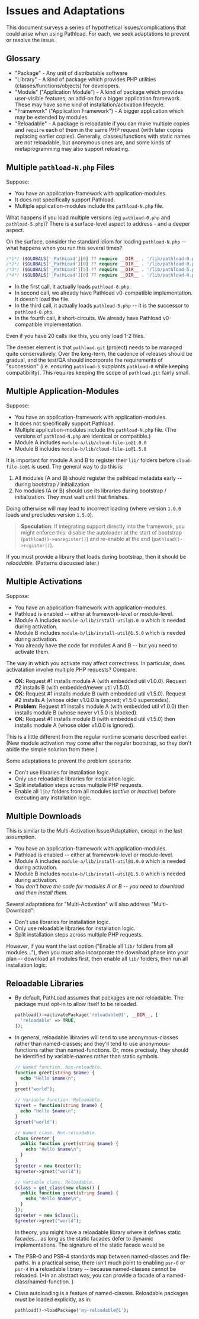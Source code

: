 # Issues and Adaptations

This document surveys a series of hypothetical issues/complications that could arise when using Pathload. For each, we seek adaptations to prevent or resolve the issue.

## Glossary

* "Package" - Any unit of distributable software
* "Library" - A kind of package which provides PHP utilities (classes/functions/objects) for developers.
* "Module" ("Application Module") - A kind of package which provides user-visible features; an add-on for a bigger application framework.
  These may have some kind of installation/activation lifecycle.
* "Framework" ("Application Framework") - A bigger application which may be extended by modules.
* "Reloadable" - A package is reloadable if you can make multiple copies and `require` each of them in the same PHP request
   (with later copies replacing earlier copies). Generally, classes/functions with static names are not reloadable,
   but anonymous ones are, and some kinds of metaprogramming may also support reloading.

## Multiple `pathload-N.php` Files

Suppose:

* You have an appilcation-framework with application-modules.
* It does not specifically support Pathload.
* Multiple application-modules include the `pathload-N.php` file.

What happens if you load multiple versions (eg `pathload-0.php` and `pathload-5.php`)? There is a surface-level aspect to address - and a deeper aspect.

On the surface, consider the standard idiom for loading `pathload-N.php` -- what happens when you run this several times?

```php
/*1*/ ($GLOBALS['_PathLoad'][0] ?? require __DIR__ . '/lib/pathload-0.php');
/*2*/ ($GLOBALS['_PathLoad'][0] ?? require __DIR__ . '/lib/pathload-0.php');
/*3*/ ($GLOBALS['_PathLoad'][5] ?? require __DIR__ . '/lib/pathload-5.php');
/*4*/ ($GLOBALS['_PathLoad'][0] ?? require __DIR__ . '/lib/pathload-0.php');
```

* In the first call, it actually loads `pathload-0.php`.
* In second call, we already have Pathload v0-compatible implementation. It doesn't load the file.
* In the third call, it actually loads `pathload-5.php` -- it is the successor to `pathload-0.php`.
* In the fourth call, it short-circuits. We already have Pathload v0-compatible implementation.

Even if you have 20 calls like this, you only load 1-2 files.

The deeper element is that `pathload.git` (project) needs to be managed quite conservatively. Over the long-term, the cadence of releases should be gradual,
and the test/QA should incorporate the requirements of "succession" (i.e. ensuring `pathload-5` supplants `pathload-0` while keeping compatibility). This
requires keeping the scope of `pathload.git` fairly small.

## Multiple Application-Modules

Suppose:

* You have an appilcation-framework with application-modules.
* It does not specifically support Pathload.
* Multiple application-modules include the `pathload-N.php` file. (The versions of `pathload-N.php` are identical or compatible.)
* Module A includes `module-a/lib/cloud-file-io@1.0.0`
* Module B includes `module-b/lib/cloud-file-io@1.5.0`

It is important for module A and B to register their `lib/` folders before `cloud-file-io@1` is used.
The general way to do this is:

1. All modules (A and B) should register the pathload metadata early -- during bootstrap / initialization
2. No modules (A or B) should use its libraries during bootstrap / initialization. They must wait until that finishes.

Doing otherwise will may lead to incorrect loading (where version `1.0.0` loads and precludes version `1.5.0`).

> __Speculation__: If integrating support directly into the framework, you might enforce this: disable the autoloader
> at the start of bootstrap (`pathload()->unregister()`) and re-enable at the end (`pathload()->register()`).

If you must provide a library that loads during bootstrap, then it should be *reloadable*. (Patterns discussed later.)

## Multiple Activations

Suppose:

* You have an application-framework with application-modules.
* Pathload is enabled -- either at framework-level or module-level.
* Module A includes `module-a/lib/install-util@1.0.0` which is needed during activation.
* Module B includes `module-b/lib/install-util@1.5.0` which is needed during activation.
* You already have the code for modules A and B -- but you need to activate them.

The way in which you activate may affect correctness. In particular, does activatation involve multiple PHP requests? Compare:

* __OK__: Request #1 installs module A (with embedded util v1.0.0). Request #2 installs B (with embedded/newer util v1.5.0).
* __OK__: Request #1 installs module B (with embedded util v1.5.0). Request #2 installs A (whose older v1.0.0 is ignored; v1.5.0 supercedes).
* __Problem__: Request #1 installs module A (with embedded util v1.0.0) then installs module B (whose newer v1.5.0 is blocked).
* __OK__: Request #1 installs module B (with embedded util v1.5.0) then installs module A (whose older v1.0.0 is ignored).

This is a little different from the regular runtime scenario described earlier.  (New module activation may come after
the regular bootstrap, so they don't abide the simple solution from there.)

Some adaptations to prevent the problem scenario:

* Don't use libraries for installation logic.
* Only use reloadable libraries for installation logic.
* Split installation steps across multiple PHP requests.
* Enable all `lib/` folders from all modules (*active or inactive*) before executing any installation logic.

## Multiple Downloads

This is similar to the Multi-Activation Issue/Adaptation, except in the last assumption.

* You have an application-framework with application-modules.
* Pathload is enabled -- either at framework-level or module-level.
* Module A includes `module-a/lib/install-util@1.0.0` which is needed during activation.
* Module B includes `module-b/lib/install-util@1.5.0` which is needed during activation.
* _You don't have the code for modules A or B -- you need to download and then install them._

Several adaptations for "Multi-Activation" will also address "Multi-Download":

* Don't use libraries for installation logic.
* Only use reloadable libraries for installation logic.
* Split installation steps across multiple PHP requests.

However, if you want the last option ("Enable all `lib/` folders from all modules..."), then you must also incorporate the download
phase into your plan -- download all modules first, then enable all `lib/` folders, then run all installation logic.

## Reloadable Libraries

* By default, PathLoad assumes that packages are *not* reloadable. The package must opt-in to allow itself to be reloaded.

    ```php
    pathload()->activatePackage('reloadable@1', __DIR__, [
      'reloadable' => TRUE,
    ]);
    ```

* In general, reloadable libraries will tend to use anonymous-classes rather than named-classes; and they'll tend
  to use anonymous-functions rather than named-functions. Or, more precisely, they should be identified by
  variable-names rather than static symbols.

    ```php
    // Named function. Non-reloadble.
    function greet(string $name) {
      echo "Hello $name\n";
    }
    greet("world");
    ```
    ```php
    // Variable function. Reloadable.
    $greet = function(string $name) {
      echo "Hello $name\n";
    }
    $greet("world");
    ```
    ```php
    // Named class. Non-reloadable.
    class Greeter {
      public function greet(string $name) {
        echo "Hello $name\n";
      }
    }
    $greeter = new Greeter();
    $greeter->greet("world");
    ```
    ```php
    // Variable class. Reloadable.
    $class = get_class(new class() {
      public function greet(string $name) {
        echo "Hello $name\n";
      }
    });
    $greeter = new $class();
    $greeter->greet("world");
    ```

    In theory, you might have a reloadable library where it defines static facades... as long as the
    static facades defer to dynamic implementations. The signature of the static facade would be

* The PSR-0 and PSR-4 standards map between named-classes and file-paths. In a practical sense, there isn't much point to
  enabling `psr-0` or `psr-4` in a reloadable library -- because named-classes cannot be reloaded. (*In an abstract way,
  you can provide a facade of a named-class/named-function. )

* Class autoloading is a feature of named-classes. Reloadable packages must be loaded explicitly, as in:

  ```php
  pathload()->loadPackage('my-reloadable@1');
  ```
